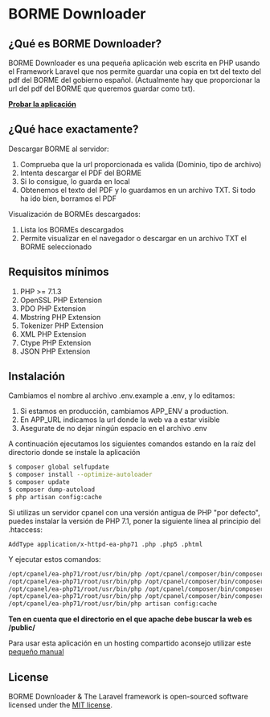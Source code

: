 <p align="center"><h1>BORME Downloader</h1></p>

## ¿Qué es BORME Downloader?

BORME Downloader es una pequeña aplicación web escrita en PHP usando el Framework Laravel que nos permite guardar una copia en txt del texto del pdf del BORME del gobierno español. (Actualmente hay que proporcionar la url del pdf del BORME que queremos guardar como txt).


[**Probar la aplicación**](http://morepagerank.com/BORME/public/)


## ¿Qué hace exactamente?

Descargar BORME al servidor:
1) Comprueba que la url proporcionada es valida (Dominio, tipo de archivo)
2) Intenta descargar el PDF del BORME
3) Si lo consigue, lo guarda en local
4) Obtenemos el texto del PDF y lo guardamos en un archivo TXT. Si todo ha ido bien, borramos el PDF

Visualización de BORMEs descargados:
1) Lista los BORMEs descargados
2) Permite visualizar en el navegador o descargar en un archivo TXT el BORME seleccionado

## Requisitos mínimos

1) PHP >= 7.1.3
2) OpenSSL PHP Extension
3) PDO PHP Extension
4) Mbstring PHP Extension
5) Tokenizer PHP Extension
6) XML PHP Extension
7) Ctype PHP Extension
8) JSON PHP Extension

## Instalación

Cambiamos el nombre al archivo .env.example a .env, y lo editamos:
1) Si estamos en producción, cambiamos APP_ENV a production.
2) En APP_URL indicamos la url donde la web va a estar visible
3) Asegurate de no dejar ningún espacio en el archivo .env

A continuación ejecutamos los siguientes comandos estando en la raíz del directorio donde se instale la aplicación
```sh
$ composer global selfupdate
$ composer install --optimize-autoloader
$ composer update
$ composer dump-autoload
$ php artisan config:cache
```

Si utilizas un servidor cpanel con una versión antigua de PHP "por defecto", puedes instalar la versión de PHP 7.1, poner la siguiente línea al principio del .htaccess:
```
AddType application/x-httpd-ea-php71 .php .php5 .phtml
```

Y ejecutar estos comandos:
```sh
/opt/cpanel/ea-php71/root/usr/bin/php /opt/cpanel/composer/bin/composer global selfupdate
/opt/cpanel/ea-php71/root/usr/bin/php /opt/cpanel/composer/bin/composer install --optimize-autoloader
/opt/cpanel/ea-php71/root/usr/bin/php /opt/cpanel/composer/bin/composer update
/opt/cpanel/ea-php71/root/usr/bin/php /opt/cpanel/composer/bin/composer dump-autoload
/opt/cpanel/ea-php71/root/usr/bin/php artisan config:cache

```

**Ten en cuenta que el directorio en el que apache debe buscar la web es /public/**

Para usar esta aplicación en un hosting compartido aconsejo utilizar este [pequeño manual](https://medium.com/laravel-news/the-simple-guide-to-deploy-laravel-5-application-on-shared-hosting-1a8d0aee923e)

## License

BORME Downloader & The Laravel framework is open-sourced software licensed under the [MIT license](https://opensource.org/licenses/MIT).
